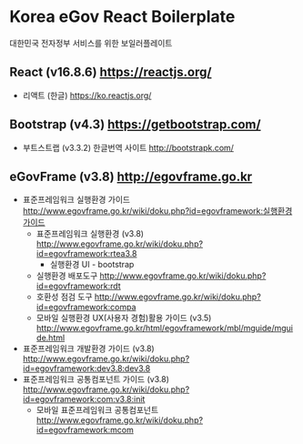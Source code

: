 # Korea eGov React Boilerplate

대한민국 전자정부 서비스를 위한 보일러플레이트

## React (v16.8.6) https://reactjs.org/

- 리액트 (한글) https://ko.reactjs.org/

## Bootstrap (v4.3) https://getbootstrap.com/

- 부트스트랩 (v3.3.2) 한글번역 사이트 http://bootstrapk.com/

## eGovFrame (v3.8) http://egovframe.go.kr

- 표준프레임워크 실행환경 가이드 http://www.egovframe.go.kr/wiki/doku.php?id=egovframework:실행환경가이드
  - 표준프레임워크 실행환경 (v3.8) http://www.egovframe.go.kr/wiki/doku.php?id=egovframework:rtea3.8
    - 실행환경 UI - bootstrap
  - 실행환경 배포도구 http://www.egovframe.go.kr/wiki/doku.php?id=egovframework:rdt
  - 호환성 점검 도구 http://www.egovframe.go.kr/wiki/doku.php?id=egovframework:compa
  - 모바일 실행환경 UX(사용자 경험)활용 가이드 (v3.5) http://www.egovframe.go.kr/html/egovframework/mbl/mguide/mguide.html
- 표준프레임워크 개발환경 가이드 (v3.8) http://www.egovframe.go.kr/wiki/doku.php?id=egovframework:dev3.8:dev3.8
- 표준프레임워크 공통컴포넌트 가이드 (v3.8) http://www.egovframe.go.kr/wiki/doku.php?id=egovframework:com:v3.8:init
  - 모바일 표준프레임워크 공통컴포넌트 http://www.egovframe.go.kr/wiki/doku.php?id=egovframework:mcom
